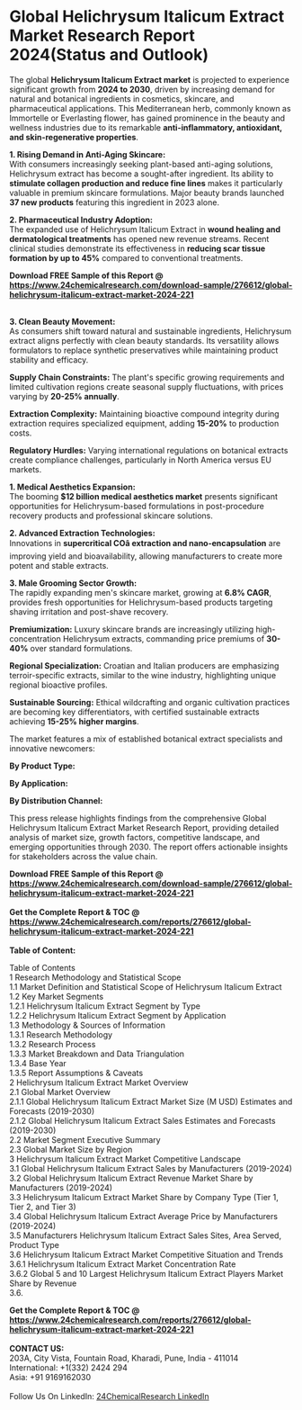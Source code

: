 <h1>Global Helichrysum Italicum Extract Market Research Report 2024(Status and Outlook)</h1><p>The global <strong>Helichrysum Italicum Extract market</strong> is projected to experience significant growth from <strong>2024 to 2030</strong>, driven by increasing demand for natural and botanical ingredients in cosmetics, skincare, and pharmaceutical applications. This Mediterranean herb, commonly known as Immortelle or Everlasting flower, has gained prominence in the beauty and wellness industries due to its remarkable <strong>anti-inflammatory, antioxidant, and skin-regenerative properties</strong>.</p><p><strong>1. Rising Demand in Anti-Aging Skincare:</strong><br>
With consumers increasingly seeking plant-based anti-aging solutions, Helichrysum extract has become a sought-after ingredient. Its ability to <strong>stimulate collagen production and reduce fine lines</strong> makes it particularly valuable in premium skincare formulations. Major beauty brands launched <strong>37 new products</strong> featuring this ingredient in 2023 alone.</p><p><strong>2. Pharmaceutical Industry Adoption:</strong><br>
The expanded use of Helichrysum Italicum Extract in <strong>wound healing and dermatological treatments</strong> has opened new revenue streams. Recent clinical studies demonstrate its effectiveness in <strong>reducing scar tissue formation by up to 45%</strong> compared to conventional treatments.</p><div><b>Download FREE Sample of this Report @ 
            <a href="https://www.24chemicalresearch.com/download-sample/276612/global-helichrysum-italicum-extract-market-2024-221">
            https://www.24chemicalresearch.com/download-sample/276612/global-helichrysum-italicum-extract-market-2024-221</a></b></div><br><p><strong>3. Clean Beauty Movement:</strong><br>
As consumers shift toward natural and sustainable ingredients, Helichrysum extract aligns perfectly with clean beauty standards. Its versatility allows formulators to replace synthetic preservatives while maintaining product stability and efficacy.</p><p><strong>Supply Chain Constraints:</strong> The plant's specific growing requirements and limited cultivation regions create seasonal supply fluctuations, with prices varying by <strong>20-25% annually</strong>.</p><p><strong>Extraction Complexity:</strong> Maintaining bioactive compound integrity during extraction requires specialized equipment, adding <strong>15-20%</strong> to production costs.</p><p><strong>Regulatory Hurdles:</strong> Varying international regulations on botanical extracts create compliance challenges, particularly in North America versus EU markets.</p><p><strong>1. Medical Aesthetics Expansion:</strong><br>
The booming <strong>$12 billion medical aesthetics market</strong> presents significant opportunities for Helichrysum-based formulations in post-procedure recovery products and professional skincare solutions.</p><p><strong>2. Advanced Extraction Technologies:</strong><br>
Innovations in <strong>supercritical COâ extraction and nano-encapsulation</strong> are improving yield and bioavailability, allowing manufacturers to create more potent and stable extracts.</p><p><strong>3. Male Grooming Sector Growth:</strong><br>
The rapidly expanding men's skincare market, growing at <strong>6.8% CAGR</strong>, provides fresh opportunities for Helichrysum-based products targeting shaving irritation and post-shave recovery.</p><p><strong>Premiumization:</strong> Luxury skincare brands are increasingly utilizing high-concentration Helichrysum extracts, commanding price premiums of <strong>30-40%</strong> over standard formulations.</p><p><strong>Regional Specialization:</strong> Croatian and Italian producers are emphasizing terroir-specific extracts, similar to the wine industry, highlighting unique regional bioactive profiles.</p><p><strong>Sustainable Sourcing:</strong> Ethical wildcrafting and organic cultivation practices are becoming key differentiators, with certified sustainable extracts achieving <strong>15-25% higher margins</strong>.</p><p>The market features a mix of established botanical extract specialists and innovative newcomers:</p><p><strong>By Product Type:</strong></p><p><strong>By Application:</strong></p><p><strong>By Distribution Channel:</strong></p><p>This press release highlights findings from the comprehensive Global Helichrysum Italicum Extract Market Research Report, providing detailed analysis of market size, growth factors, competitive landscape, and emerging opportunities through 2030. The report offers actionable insights for stakeholders across the value chain.</p><div><b>Download FREE Sample of this Report @ 
            <a href="https://www.24chemicalresearch.com/download-sample/276612/global-helichrysum-italicum-extract-market-2024-221">
            https://www.24chemicalresearch.com/download-sample/276612/global-helichrysum-italicum-extract-market-2024-221</a></b></div><br><div><b>Get the Complete Report & TOC @ 
            <a href="https://www.24chemicalresearch.com/reports/276612/global-helichrysum-italicum-extract-market-2024-221">
            https://www.24chemicalresearch.com/reports/276612/global-helichrysum-italicum-extract-market-2024-221</a></b></div><br>
            <b>Table of Content:</b><p>Table of Contents<br />
1 Research Methodology and Statistical Scope<br />
1.1 Market Definition and Statistical Scope of Helichrysum Italicum Extract<br />
1.2 Key Market Segments<br />
1.2.1 Helichrysum Italicum Extract Segment by Type<br />
1.2.2 Helichrysum Italicum Extract Segment by Application<br />
1.3 Methodology & Sources of Information<br />
1.3.1 Research Methodology<br />
1.3.2 Research Process<br />
1.3.3 Market Breakdown and Data Triangulation<br />
1.3.4 Base Year<br />
1.3.5 Report Assumptions & Caveats<br />
2 Helichrysum Italicum Extract Market Overview<br />
2.1 Global Market Overview<br />
2.1.1 Global Helichrysum Italicum Extract Market Size (M USD) Estimates and Forecasts (2019-2030)<br />
2.1.2 Global Helichrysum Italicum Extract Sales Estimates and Forecasts (2019-2030)<br />
2.2 Market Segment Executive Summary<br />
2.3 Global Market Size by Region<br />
3 Helichrysum Italicum Extract Market Competitive Landscape<br />
3.1 Global Helichrysum Italicum Extract Sales by Manufacturers (2019-2024)<br />
3.2 Global Helichrysum Italicum Extract Revenue Market Share by Manufacturers (2019-2024)<br />
3.3 Helichrysum Italicum Extract Market Share by Company Type (Tier 1, Tier 2, and Tier 3)<br />
3.4 Global Helichrysum Italicum Extract Average Price by Manufacturers (2019-2024)<br />
3.5 Manufacturers Helichrysum Italicum Extract Sales Sites, Area Served, Product Type<br />
3.6 Helichrysum Italicum Extract Market Competitive Situation and Trends<br />
3.6.1 Helichrysum Italicum Extract Market Concentration Rate<br />
3.6.2 Global 5 and 10 Largest Helichrysum Italicum Extract Players Market Share by Revenue<br />
3.6.</p><div><b>Get the Complete Report & TOC @ 
            <a href="https://www.24chemicalresearch.com/reports/276612/global-helichrysum-italicum-extract-market-2024-221">
            https://www.24chemicalresearch.com/reports/276612/global-helichrysum-italicum-extract-market-2024-221</a></b></div><br><b>CONTACT US:</b><br>
            203A, City Vista, Fountain Road, Kharadi, Pune, India - 411014<br>
            International: +1(332) 2424 294<br>
            Asia: +91 9169162030 <br><br>
            Follow Us On LinkedIn: <a href="https://www.linkedin.com/company/24chemicalresearch/">24ChemicalResearch LinkedIn</a>